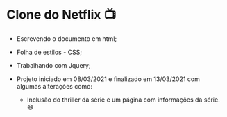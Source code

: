 # Clone do Netflix :tv:

* Escrevendo o documento em html;

* Folha de estilos - CSS;

* Trabalhando com Jquery;

* Projeto iniciado em 08/03/2021 e finalizado em 13/03/2021 com algumas alterações como:

  - Inclusão do thriller da série e um página com informações da série. :smile:
  
  
  
  





